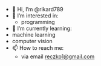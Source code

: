 - 👋 Hi, I’m @rikard789
- 👀 I’m interested in:
  - programming
- 🌱 I’m currently learning:
 - machine learning
 - computer vision
- 📫 How to reach me:
  - via email reczko1@gmail.com
